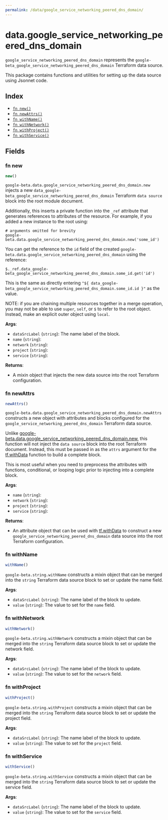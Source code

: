 ```yaml
---
permalink: /data/google_service_networking_peered_dns_domain/
---
```


# data.google_service_networking_peered_dns_domain

`google_service_networking_peered_dns_domain` represents the `google-beta_google_service_networking_peered_dns_domain` Terraform data source.



This package contains functions and utilities for setting up the data source using Jsonnet code.


## Index

* [`fn new()`](#fn-new)
* [`fn newAttrs()`](#fn-newattrs)
* [`fn withName()`](#fn-withname)
* [`fn withNetwork()`](#fn-withnetwork)
* [`fn withProject()`](#fn-withproject)
* [`fn withService()`](#fn-withservice)

## Fields

### fn new

```ts
new()
```


`google-beta.data.google_service_networking_peered_dns_domain.new` injects a new `data_google-beta_google_service_networking_peered_dns_domain` Terraform `data source`
block into the root module document.

Additionally, this inserts a private function into the `_ref` attribute that generates references to attributes of the
resource. For example, if you added a new instance to the root using:

    # arguments omitted for brevity
    google-beta.data.google_service_networking_peered_dns_domain.new('some_id')

You can get the reference to the `id` field of the created `google-beta.data.google_service_networking_peered_dns_domain` using the reference:

    $._ref.data_google-beta_google_service_networking_peered_dns_domain.some_id.get('id')

This is the same as directly entering `"${ data_google-beta_google_service_networking_peered_dns_domain.some_id.id }"` as the value.

NOTE: if you are chaining multiple resources together in a merge operation, you may not be able to use `super`, `self`,
or `$` to refer to the root object. Instead, make an explicit outer object using `local`.

**Args**:
  - `dataSrcLabel` (`string`): The name label of the block.
  - `name` (`string`): 
  - `network` (`string`): 
  - `project` (`string`): 
  - `service` (`string`): 

**Returns**:
- A mixin object that injects the new data source into the root Terraform configuration.


### fn newAttrs

```ts
newAttrs()
```


`google-beta.data.google_service_networking_peered_dns_domain.newAttrs` constructs a new object with attributes and blocks configured for the `google_service_networking_peered_dns_domain`
Terraform data source.

Unlike [google-beta.data.google_service_networking_peered_dns_domain.new](#fn-google_service_networking_peered_dns_domainnew), this function will not inject the `data source`
block into the root Terraform document. Instead, this must be passed in as the `attrs` argument for the
[tf.withData](https://github.com/tf-libsonnet/core/tree/main/docs#fn-withdata) function to build a complete block.

This is most useful when you need to preprocess the attributes with functions, conditional, or looping logic prior to
injecting into a complete block.

**Args**:
  - `name` (`string`): 
  - `network` (`string`): 
  - `project` (`string`): 
  - `service` (`string`): 

**Returns**:
  - An attribute object that can be used with [tf.withData](https://github.com/tf-libsonnet/core/tree/main/docs#fn-withdata) to construct a new `google_service_networking_peered_dns_domain` data source into the root Terraform configuration.


### fn withName

```ts
withName()
```

`google-beta.string.withName` constructs a mixin object that can be merged into the `string`
Terraform data source block to set or update the name field.



**Args**:
  - `dataSrcLabel` (`string`): The name label of the block to update.
  - `value` (`string`): The value to set for the `name` field.


### fn withNetwork

```ts
withNetwork()
```

`google-beta.string.withNetwork` constructs a mixin object that can be merged into the `string`
Terraform data source block to set or update the network field.



**Args**:
  - `dataSrcLabel` (`string`): The name label of the block to update.
  - `value` (`string`): The value to set for the `network` field.


### fn withProject

```ts
withProject()
```

`google-beta.string.withProject` constructs a mixin object that can be merged into the `string`
Terraform data source block to set or update the project field.



**Args**:
  - `dataSrcLabel` (`string`): The name label of the block to update.
  - `value` (`string`): The value to set for the `project` field.


### fn withService

```ts
withService()
```

`google-beta.string.withService` constructs a mixin object that can be merged into the `string`
Terraform data source block to set or update the service field.



**Args**:
  - `dataSrcLabel` (`string`): The name label of the block to update.
  - `value` (`string`): The value to set for the `service` field.
